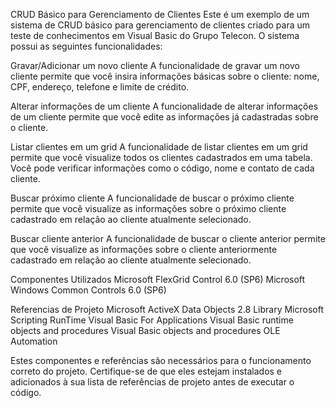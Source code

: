 CRUD Básico para Gerenciamento de Clientes
Este é um exemplo de um sistema de CRUD básico para gerenciamento de clientes criado para um teste de conhecimentos em Visual Basic do Grupo Telecon. 
O sistema possui as seguintes funcionalidades:

Gravar/Adicionar um novo cliente
A funcionalidade de gravar um novo cliente permite que você insira informações básicas sobre o cliente: nome, CPF, endereço, telefone e limite de crédito.

Alterar informações de um cliente
A funcionalidade de alterar informações de um cliente permite que você edite as informações já cadastradas sobre o cliente.

Listar clientes em um grid
A funcionalidade de listar clientes em um grid permite que você visualize todos os clientes cadastrados em uma tabela. Você pode verificar informações como o código, nome e contato de cada cliente.

Buscar próximo cliente
A funcionalidade de buscar o próximo cliente permite que você visualize as informações sobre o próximo cliente cadastrado em relação ao cliente atualmente selecionado.

Buscar cliente anterior
A funcionalidade de buscar o cliente anterior permite que você visualize as informações sobre o cliente anteriormente cadastrado em relação ao cliente atualmente selecionado.

Componentes Utilizados
Microsoft FlexGrid Control 6.0 (SP6)
Microsoft Windows Common Controls 6.0 (SP6)

Referencias de Projeto
Microsoft ActiveX Data Objects 2.8 Library
Microsoft Scripting RunTime
Visual Basic For Applications
Visual Basic runtime objects and procedures
Visual Basic objects and procedures
OLE Automation

Estes componentes e referências são necessários para o funcionamento correto do projeto. Certifique-se de que eles estejam instalados e adicionados à sua lista de referências de projeto antes de executar o código.

